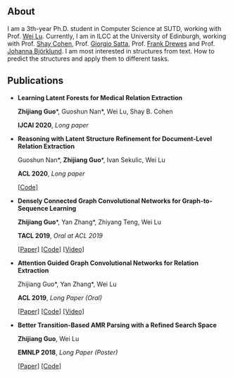 ## About

I am a 3th-year Ph.D. student in Computer Science at SUTD, working with Prof. [Wei Lu](https://istd.sutd.edu.sg/people/faculty/lu-wei). Currently, I am in ILCC at the University of Edinburgh, working with Prof. [Shay Cohen](http://homepages.inf.ed.ac.uk/scohen/), Prof. [Giorgio Satta](http://www.dei.unipd.it/~satta/), Prof. [Frank Drewes](https://www.umu.se/en/staff/frank-drewes/) and Prof. [Johanna Björklund](https://www.umu.se/en/staff/johanna-bjorklund/). I am most interested in structures from text. How to predict the structures and apply them to different tasks.

## Publications

- **Learning Latent Forests for Medical Relation Extraction**

  **Zhijiang Guo***, Guoshun Nan*, Wei Lu, Shay B. Cohen
  
  **IJCAI 2020**, *Long paper*

- **Reasoning with Latent Structure Refinement for Document-Level Relation Extraction**

  Guoshun Nan*, **Zhijiang Guo***, Ivan Sekulic, Wei Lu
  
  **ACL 2020**, *Long paper*
  
  [[Code]](https://github.com/nanguoshun/LSR)
  
- **Densely Connected Graph Convolutional Networks for Graph-to-Sequence Learning**

  **Zhijiang Guo***, Yan Zhang*, Zhiyang Teng, Wei Lu
  
  **TACL 2019**, *Oral at ACL 2019*
  
  [[Paper]](https://arxiv.org/pdf/1908.05957.pdf) [[Code]](https://github.com/Cartus/DCGCN) [[Video]](https://vimeo.com/385210377)

- **Attention Guided Graph Convolutional Networks for Relation Extraction**

  Zhijiang Guo*, Yan Zhang*, Wei Lu
  
  **ACL 2019**, *Long Paper (Oral)*
  
   [[Paper]](https://www.aclweb.org/anthology/P19-1024.pdf) [[Code]](https://github.com/Cartus/AGGCN) [[Video]](https://vimeo.com/383992004)

- **Better Transition-Based AMR Parsing with a Refined Search Space**

  **Zhijiang Guo**, Wei Lu
  
  **EMNLP 2018**, *Long Paper (Poster)* 
  
  [[Paper]](https://www.aclweb.org/anthology/D18-1198.pdf) [[Code]](https://github.com/Cartus/AMR-Parser)

